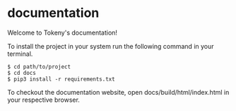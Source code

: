 # documentation
Welcome to Tokeny's documentation!

To install the project in your system run the following command in your terminal.
```
$ cd path/to/project
$ cd docs
$ pip3 install -r requirements.txt
```
To checkout the documentation website, open docs/build/html/index.html in your respective browser.
